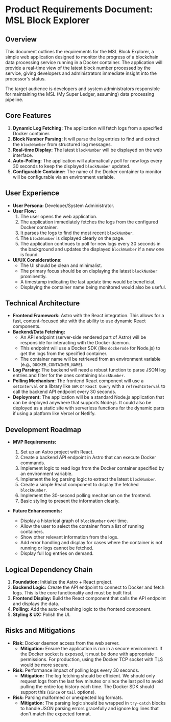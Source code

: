 # Product Requirements Document: MSL Block Explorer

## Overview

This document outlines the requirements for the MSL Block Explorer, a simple web application designed to monitor the progress of a blockchain data processing service running in a Docker container. The application will provide a real-time view of the latest block number processed by the service, giving developers and administrators immediate insight into the processor's status.

The target audience is developers and system administrators responsible for maintaining the MSL (My Super Ledger, assuming) data processing pipeline.

## Core Features

1.  **Dynamic Log Fetching:** The application will fetch logs from a specified Docker container.
2.  **Block Number Parsing:** It will parse the log entries to find and extract the `blockNumber` from structured log messages.
3.  **Real-time Display:** The latest `blockNumber` will be displayed on the web interface.
4.  **Auto-Polling:** The application will automatically poll for new logs every 30 seconds to keep the displayed `blockNumber` updated.
5.  **Configurable Container:** The name of the Docker container to monitor will be configurable via an environment variable.

## User Experience

- **User Persona:** Developer/System Administrator.
- **User Flow:**
  1.  The user opens the web application.
  2.  The application immediately fetches the logs from the configured Docker container.
  3.  It parses the logs to find the most recent `blockNumber`.
  4.  The `blockNumber` is displayed clearly on the page.
  5.  The application continues to poll for new logs every 30 seconds in the background and updates the displayed `blockNumber` if a new one is found.
- **UI/UX Considerations:**
  - The UI should be clean and minimalist.
  - The primary focus should be on displaying the latest `blockNumber` prominently.
  - A timestamp indicating the last update time would be beneficial.
  - Displaying the container name being monitored would also be useful.

## Technical Architecture

- **Frontend Framework:** Astro with the React integration. This allows for a fast, content-focused site with the ability to use dynamic React components.
- **Backend/Data Fetching:**
  - An API endpoint (server-side rendered part of Astro) will be responsible for interacting with the Docker daemon.
  - This endpoint will use a Docker SDK (like `dockerode` for Node.js) to get the logs from the specified container.
  - The container name will be retrieved from an environment variable (e.g., `DOCKER_CONTAINER_NAME`).
- **Log Parsing:** The backend will need a robust function to parse JSON log entries and filter for the ones containing `blockNumber`.
- **Polling Mechanism:** The frontend React component will use a `setInterval` or a library like `SWR` or `React Query` with a `refreshInterval` to call the backend API endpoint every 30 seconds.
- **Deployment:** The application will be a standard Node.js application that can be deployed anywhere that supports Node.js. It could also be deployed as a static site with serverless functions for the dynamic parts if using a platform like Vercel or Netlify.

## Development Roadmap

- **MVP Requirements:**

  1.  Set up an Astro project with React.
  2.  Create a backend API endpoint in Astro that can execute Docker commands.
  3.  Implement logic to read logs from the Docker container specified by an environment variable.
  4.  Implement the log parsing logic to extract the latest `blockNumber`.
  5.  Create a simple React component to display the fetched `blockNumber`.
  6.  Implement the 30-second polling mechanism on the frontend.
  7.  Basic styling to present the information clearly.

- **Future Enhancements:**
  - Display a historical graph of `blockNumber` over time.
  - Allow the user to select the container from a list of running containers.
  - Show other relevant information from the logs.
  - Add error handling and display for cases where the container is not running or logs cannot be fetched.
  - Display full log entries on demand.

## Logical Dependency Chain

1.  **Foundation:** Initialize the Astro + React project.
2.  **Backend Logic:** Create the API endpoint to connect to Docker and fetch logs. This is the core functionality and must be built first.
3.  **Frontend Display:** Build the React component that calls the API endpoint and displays the data.
4.  **Polling:** Add the auto-refreshing logic to the frontend component.
5.  **Styling & UX:** Polish the UI.

## Risks and Mitigations

- **Risk:** Docker daemon access from the web server.
  - **Mitigation:** Ensure the application is run in a secure environment. If the Docker socket is exposed, it must be done with appropriate permissions. For production, using the Docker TCP socket with TLS would be more secure.
- **Risk:** Performance impact of polling logs every 30 seconds.
  - **Mitigation:** The log fetching should be efficient. We should only request logs from the last few minutes or since the last poll to avoid pulling the entire log history each time. The Docker SDK should support this (`since` or `tail` options).
- **Risk:** Parsing malformed or unexpected log formats.
  - **Mitigation:** The parsing logic should be wrapped in `try-catch` blocks to handle JSON parsing errors gracefully and ignore log lines that don't match the expected format.
